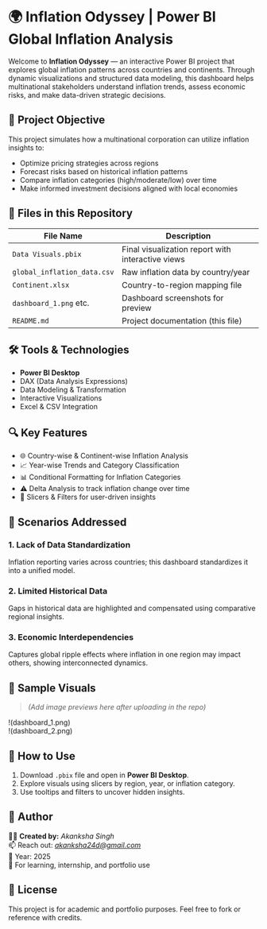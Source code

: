 # 🌍 Inflation Odyssey | Power BI Global Inflation Analysis

Welcome to **Inflation Odyssey** — an interactive Power BI project that explores global inflation patterns across countries and continents. Through dynamic visualizations and structured data modeling, this dashboard helps multinational stakeholders understand inflation trends, assess economic risks, and make data-driven strategic decisions.

## 🎯 Project Objective

This project simulates how a multinational corporation can utilize inflation insights to:

- Optimize pricing strategies across regions
- Forecast risks based on historical inflation patterns
- Compare inflation categories (high/moderate/low) over time
- Make informed investment decisions aligned with local economies

## 📁 Files in this Repository

| File Name                     | Description                                       |
|-------------------------------|---------------------------------------------------|
| `Data Visuals.pbix`           | Final visualization report with interactive views |
| `global_inflation_data.csv`   | Raw inflation data by country/year                |
| `Continent.xlsx`              | Country-to-region mapping file                    |
| `dashboard_1.png` etc.        | Dashboard screenshots for preview                 |
| `README.md`                   | Project documentation (this file)                 |

## 🛠️ Tools & Technologies

- **Power BI Desktop**
- DAX (Data Analysis Expressions)
- Data Modeling & Transformation
- Interactive Visualizations
- Excel & CSV Integration

## 🔍 Key Features
- 🌐 Country-wise & Continent-wise Inflation Analysis  
- 📈 Year-wise Trends and Category Classification  
- 📊 Conditional Formatting for Inflation Categories  
- ⚠️ Delta Analysis to track inflation change over time  
- 🔄 Slicers & Filters for user-driven insights

## 🧩 Scenarios Addressed

### 1. Lack of Data Standardization  
Inflation reporting varies across countries; this dashboard standardizes it into a unified model.

### 2. Limited Historical Data  
Gaps in historical data are highlighted and compensated using comparative regional insights.

### 3. Economic Interdependencies  
Captures global ripple effects where inflation in one region may impact others, showing interconnected dynamics.

## 📸 Sample Visuals

> *(Add image previews here after uploading in the repo)*

!(dashboard_1.png)  
!(dashboard_2.png)

## 🚀 How to Use

1. Download `.pbix` file and open in **Power BI Desktop**.
2. Explore visuals using slicers by region, year, or inflation category.
3. Use tooltips and filters to uncover hidden insights.

## 📌 Author

👩‍💻 **Created by:** *Akanksha Singh*  
📫 Reach out: *akanksha24d@gmail.com*  
📅 Year: 2025  
📝 For learning, internship, and portfolio use

## 📄 License
This project is for academic and portfolio purposes. Feel free to fork or reference with credits.

